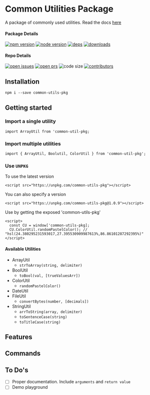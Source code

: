 # Common Utilities Package

A package of commonly used utilities. Read the docs [here](https://codes-and-coffees.gitbook.io/common-utils-pkg/)

#### Package Details

[![npm version][npm-img]][npm-url]
[![node version][node-img]][node-url]
[![deps][deps-img]][deps-url]
[![downloads][downloads-img]][downloads-url]

#### Repo Details

[![open issues][issues-img]][issues-url]
[![open prs][pr-img]][pr-url]
![code size](https://img.shields.io/github/languages/code-size/codesandcoffees/common-utils-pkg.svg)
[![contributors][contributor-img]][contributor-url]

## Installation

```
npm i --save common-utils-pkg
```

## Getting started

### Import a single utility

```
import ArrayUtil from 'common-util-pkg;
```

### Import multiple utilities

```
import { ArrayUtil, Boolutil, ColorUtil } from 'common-util-pkg';
```

### Use `UNPKG`

To use the latest version

```
<script src="https://unpkg.com/common-utils-pkg"></script>
```

You can also specify a version

```
<script src="https://unpkg.com/common-utils-pkg@1.0.9"></script>
```

Use by getting the exposed 'common-utils-pkg'

```
<script>
  const CU = window['common-utils-pkg];
  CU.ColorUtil.randomPastelColor(); // "hsl(24.380295231593017,27.395530909987613%,86.86101287292395%)"
</script>
```

#### Available Utilities

* ArrayUtil
  * `strToArray(string, delimiter)`
* BoolUtil
  * `toBool(val, [trueValuesArr])`
* ColorUtil
  * `randomPastelColor()`
* DateUtil
* FileUtil
  * `convertBytes(number, [decimals])`
* StringUtil
  * `arrToString(array, delimiter)`
  * `toSentenceCase(string)`
  * `toTitleCase(string)`

## Features

## Commands

## To Do's

* [ ] Proper documentation. Include `arguments` and `return value`
* [ ] Demo playground

[contributor-img]: https://img.shields.io/github/contributors/codesandcoffees/common-utils-pkg.svg
[contributor-url]: https://github.com/codesandcoffees/common-utils-pkg/graphs/contributors
[deps-img]: https://img.shields.io/david/codesandcoffees/common-utils-pkg.svg
[deps-url]: https://david-dm.org/codesandcoffees/common-utils-pkg
[downloads-img]: https://img.shields.io/npm/dm/common-utils-pkg.svg
[downloads-url]: https://npmcharts.com/compare/common-utils-pkg?minimal=true
[issues-img]: https://img.shields.io/github/issues/codesandcoffees/common-utils-pkg.svg
[issues-url]: https://github.com/codesandcoffees/common-utils-pkg/issues
[node-img]: https://img.shields.io/node/v/common-utils-pkg.svg
[node-url]: https://nodejs.org/en/
[npm-img]: https://img.shields.io/npm/v/common-utils-pkg.svg
[npm-url]: https://www.npmjs.com/package/common-utils-pkg
[pr-img]: https://img.shields.io/github/issues-pr/codesandcoffees/common-utils-pkg.svg
[pr-url]: https://github.com/codesandcoffees/common-utils-pkg/pulls
